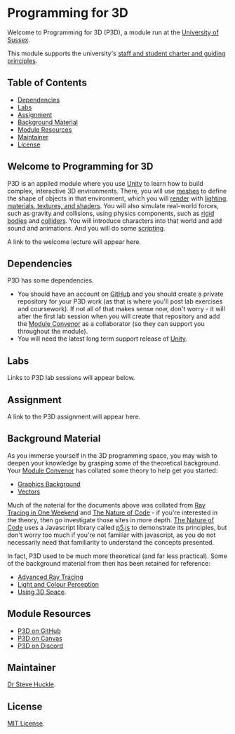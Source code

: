 # Programming for 3D

Welcome to Programming for 3D (P3D), a module run at the [University of Sussex](https://www.sussex.ac.uk/).

This module supports the university's [staff and student charter and guiding principles](/docs/staffStudentCharter.pdf).

## Table of Contents

- [Dependencies](#dependencies)
- [Labs](#labs)
- [Assignment](#assignment)
- [Background Material](#background-material)
- [Module Resources](#module-resources)
- [Maintainer](#maintainer)
- [License](#license)

## Welcome to Programming for 3D

P3D is an applied module where you use [Unity](https://unity.com/) to learn how to build complex, interactive 3D environments. There, you will use [meshes](https://en.wikipedia.org/wiki/Polygon_mesh) to define the shape of objects in that environment, which you will [render](https://en.wikipedia.org/wiki/Rendering_(computer_graphics)) with [lighting](https://docs.unity3d.com/Manual/LightingOverview.html), [materials, textures, and shaders](https://docs.unity3d.com/530/Documentation/Manual/Shaders.html). You will also simulate real-world forces, such as gravity and collisions, using physics components, such as [rigid bodies](https://en.wikipedia.org/wiki/Rigid_body) and [colliders](https://docs.unity3d.com/Manual/CollidersOverview.html). You will introduce characters into that world and add sound and animations. And you will do some [scripting](https://docs.unity3d.com/Manual/ScriptingSection.html).

A link to the welcome lecture will appear here.

## Dependencies

P3D has some dependencies.

- You should have an account on [GitHub](https://github.com/) and you should create a private repository for your P3D work (as that is where you'll post lab exercises and coursework). If not all of that makes sense now, don't worry - it will after the first lab session when you will create that repository and add the [Module Convenor](#maintainer) as a collaborator (so they can support you throughout the module).
- You will need the latest long term support release of [Unity](https://unity3d.com/unity/qa/lts-releases).

## Labs

Links to P3D lab sessions will appear below.

## Assignment

A link to the P3D assignment will appear here.

## Background Material

As you immerse yourself in the 3D programming space, you may wish to deepen your knowledge by grasping some of the theoretical background. Your [Module Convenor](#maintainer) has collated some theory to help get you started:

- [Graphics Background](./docs/graphicsBackground.md)
- [Vectors](./docs/vectors.md)

Much of the naterial for the documents above was collated from [Ray Tracing in One Weekend](https://raytracing.github.io/books/RayTracingInOneWeekend.html) and [The Nature of Code](https://natureofcode.com/) - if you're interested in the theory, then go investigate those sites in more depth. [The Nature of Code](https://natureofcode.com/) uses a Javascript library called [p5.js](https://p5js.org/) to demonstrate its principles, but don't worry too much if you're not familiar with javascript, as you do not necessarily need that familiarity to understand the concepts presented.

In fact, P3D used to be much more theoretical (and far less practical). Some of the background material from then has been retained for reference:

- [Advanced Ray Tracing](./docs/priorCourse/advancedRayTracing.pdf)
- [Light and Colour Perception](./docs/priorCourse/lightAndColourPerception.pdf)
- [Using 3D Space](./docs/priorCourse/using3DSpace.pdf).

## Module Resources

- [P3D on GitHub](https://github.com/glowkeeper/P3D)
- [P3D on Canvas](https://canvas.sussex.ac.uk/courses/23340)
- [P3D on Discord](https://discord.com/invite/PutHQRGkPA)

## Maintainer

[Dr Steve Huckle](https://glowkeeper.github.io/).

## License

[MIT License](LICENSE).
